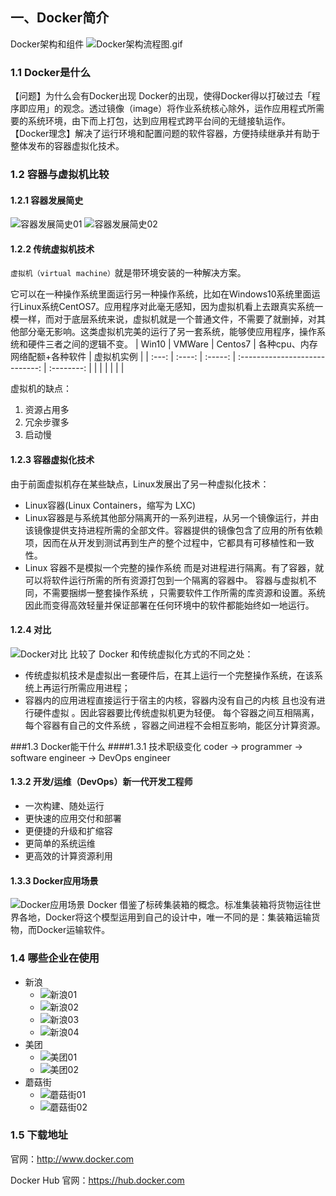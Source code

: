 ## 一、Docker简介
Docker架构和组件
![Docker架构流程图.gif](../../image/Docker/Docker架构流程图.gif)
### 1.1 Docker是什么
【问题】为什么会有Docker出现
Docker的出现，使得Docker得以打破过去「程序即应用」的观念。透过镜像（image）将作业系统核心除外，运作应用程式所需要的系统环境，由下而上打包，达到应用程式跨平台间的无缝接轨运作。
【Docker理念】解决了运行环境和配置问题的软件容器，方便持续继承并有助于整体发布的容器虚拟化技术。

### 1.2 容器与虚拟机比较
#### 1.2.1 容器发展简史
![容器发展简史01](../../image/Docker/容器发展简史01.png)
![容器发展简史02](../../image/Docker/容器发展简史02.png)

#### 1.2.2 传统虚拟机技术
`虚拟机（virtual machine）`就是带环境安装的一种解决方案。

它可以在一种操作系统里面运行另一种操作系统，比如在Windows10系统里面运行Linux系统CentOS7。应用程序对此毫无感知，因为虚拟机看上去跟真实系统一模一样，而对于底层系统来说，虚拟机就是一个普通文件，不需要了就删掉，对其他部分毫无影响。这类虚拟机完美的运行了另一套系统，能够使应用程序，操作系统和硬件三者之间的逻辑不变。
| Win10 | VMWare | Centos7 | 各种cpu、内存网络配额+各种软件 | 虚拟机实例 |
| :---: | :----: | :-----: | :----------------------------: | :--------: |
|       |        |         |                                |            |

虚拟机的缺点：
1. 资源占用多
2. 冗余步骤多
3. 启动慢

#### 1.2.3 容器虚拟化技术
由于前面虚拟机存在某些缺点，Linux发展出了另一种虚拟化技术：
- Linux容器(Linux Containers，缩写为 LXC)
- Linux容器是与系统其他部分隔离开的一系列进程，从另一个镜像运行，并由该镜像提供支持进程所需的全部文件。容器提供的镜像包含了应用的所有依赖项，因而在从开发到测试再到生产的整个过程中，它都具有可移植性和一致性。
- Linux 容器不是模拟一个完整的操作系统 而是对进程进行隔离。有了容器，就可以将软件运行所需的所有资源打包到一个隔离的容器中。 容器与虚拟机不同，不需要捆绑一整套操作系统 ，只需要软件工作所需的库资源和设置。系统因此而变得高效轻量并保证部署在任何环境中的软件都能始终如一地运行。

#### 1.2.4 对比
![Docker对比](../../image/Docker/Docker对比.png)
比较了 Docker 和传统虚拟化方式的不同之处：
- 传统虚拟机技术是虚拟出一套硬件后，在其上运行一个完整操作系统，在该系统上再运行所需应用进程；
- 容器内的应用进程直接运行于宿主的内核，容器内没有自己的内核 且也没有进行硬件虚拟 。因此容器要比传统虚拟机更为轻便。 每个容器之间互相隔离，每个容器有自己的文件系统 ，容器之间进程不会相互影响，能区分计算资源。

###1.3 Docker能干什么
####1.3.1 技术职级变化
coder -> programmer -> software engineer -> DevOps engineer

#### 1.3.2 开发/运维（DevOps）新一代开发工程师
- 一次构建、随处运行
- 更快速的应用交付和部署
- 更便捷的升级和扩缩容
- 更简单的系统运维
- 更高效的计算资源利用

#### 1.3.3 Docker应用场景
![Docker应用场景](../../image/Docker/Docker应用场景.png)
Docker 借鉴了标砖集装箱的概念。标准集装箱将货物运往世界各地，Docker将这个模型运用到自己的设计中，唯一不同的是：集装箱运输货物，而Docker运输软件。

### 1.4 哪些企业在使用
- 新浪
  - ![新浪01](../../image/Docker/新浪01.png)
  - ![新浪02](../../image/Docker/新浪02.png)
  - ![新浪03](../../image/Docker/新浪03.png)
  - ![新浪04](../../image/Docker/新浪04.png)
- 美团
  - ![美团01](../../image/Docker/美团01.png)
  - ![美团02](../../image/Docker/美团02.png)
- 蘑菇街
  - ![蘑菇街01](../../image/Docker/蘑菇街01.png)
  - ![蘑菇街02](../../image/Docker/蘑菇街02.png)

### 1.5 下载地址
官网：http://www.docker.com

Docker Hub 官网：https://hub.docker.com
